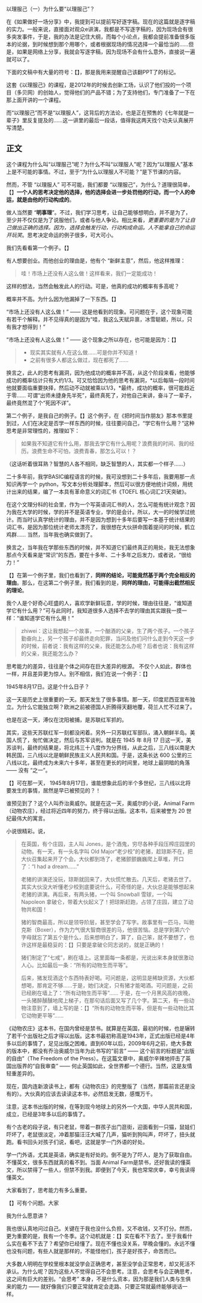 

以理服己（一）为什么要“以理服己”？

在《如果做好一场分享》中，我提到可以提前写好逐字稿。现在的这篇就是逐字稿的实力。一般来说，直接面对观众e讲演，我都是不写逐字稿的，因为现场会有很多突发事件，于是，我的办法是记住大纲，而每个小论点，我都会提前准备很多版本的论据，到时候想到那个用哪个，或者根据现场的情况选择一个最恰当的……但是，如果是网络上分享，我就会写逐字稿，因为现场不会有什么意外，直接说一遍就可以了。

下面的文稿中有大量的符号：【】，那是我用来提醒自己该翻PPT了的标记。

这套《以理服己》的课程，是2012年的时候去创新工场，认识了他们投的一个项目（多贝网）的创始人，觉得他们的产品不错；为了支持他们，专门准备了一下在那上面开讲的一个课程。

而“以理服己”而不是“以理服人”，这背后的方法论，也是正在预售的《七年就是一辈子》里反复提及的……这一讲里的最后一段话，值得我这两天找个功夫认真展开写清楚。

## 正文

这个课程为什么叫“以理服己”呢？为什么不叫“以理服人”呢？因为“以理服人”基本上是不可能的事情。不过，至于“为什么以理服人不可能？”是下节课的内容。

然而，不管 “以理服人” 可不可能，我们都要 “以理服己”，为什么？道理很简单，【】**一个人的思考决定他的选择，他的选择会进一步处罚他的行动，而一个人的命运，就是由他的行动构成的**。

做人当然要 “**明事理**”。不过，我们学习思考，让自己能够想明白，并不是为了，至少并不仅仅是为了说服他们，或者与他人争论。相比来看，*更重要的是为了让自己做出正确的选择。因为，选择会触发行动，行动构成命运。人不能拿自己的命运开玩笑*。思考决定命运的例子很多，可大可小。

我们先看看第一个例子。【】

有人想要创业。而他创业的理由是，他有个 “新鲜主意”，然后，他这样推理：

> 哇！市场上还没有人这么做！这样看来，我们一定能成功！

这样的想法，当然会触发此人的行动。可是，他真的成功的概率有多高呢？

概率并不高。为什么因为他漏掉了一下东西。【】

“市场上还没有人这么做！” —— 这是他看到的现象。可问题在于，这个现象可能有若干个解释。并不见得真的是因为“哇，我这么天赋异禀，冰雪聪颖，所以，只有我才想得到！”

“市场上还没有人这么做！” —— 这个现象之所以存在，也可能是因为：【】

> - 现实其实就有人在这么做……可是你并不知道！
> - 之前有很多人都这么做过，现在都死了……

换言之，此人的思考有漏洞，因为他成功的概率并不高，从这个阶段来看，他能够成功的概率估计只有大约1/3。可又恰恰因为他的思考有漏洞，*以后每隔一段时间他就要面临重要抉择，然后动不动就被乘以1/3，*最终，成功的概率，很可能趋近于零…… 可谓“出师未捷身先半死”，最终真死了，对他自己来讲，奋斗了一辈子，最终竟然混了个“死因不详”。

第二个例子，是我自己的例子。【】这个例子，在《把时间当作朋友》那本书里提到过，人们在决定是否学一样东西的时候，往往要问自己，“学它有什么用？”这种思考是非常理性的，推理如下：

> 如果我不知道它有什么用，那我去学它有什么用呢？浪费我的时间、我的经历。浪费生命不可怕，浪费青春，那怎么可以！？

（这话听着很耳熟？智慧的人各不相同，缺乏智慧的人，其实都一个样子……）

二十多年前，我学BASIC编程语言的时候，我可没想到二十多年后，我要用那一点知识再学一个 python，写文本分析处理脚本，然后可以很方便地统计词频，用统计出来的结果，编了一本具有革命意义的词汇书《TOEFL 核心词汇21天突破》。

在这个文理分科的社会里，作为一个写英语词汇书的人，怎么可能有统计观念？因为我在大学的时候，学的并不是英语专业，学的是会计。所以，大一的时候学过统计。而当时认真学统计的理由，并不是因为想到十多年后要写一本基于统计结果的词汇书，是因为那位统计老师太漂亮了，我很想在大伙拼命围着提问的时候，鹤立鸡群…… 当然，当年我也确实做到了。

换言之，当年我在学那些东西的时候，并不知道它们最终真正的用处，我无法想象那点今天看来是“常识”的东西，要在十多年、二十多年之后发力，或者说，“很给力！”

【】在第一个例子里，我们也看到了，**同样的结论，可能竟然基于两个完全相反的理由**。那么，在这第二个例子里，我们看到的是，**同样的理由，可能得出截然相反的理论**。

我个人是个好奇心旺盛的人，喜欢学新鲜玩意，学的时候，理由往往是，“谁知道学它有什么用？”可与此同时，我知道很多人选择不去学的理由其实跟我一摸一样：“谁知道学它有什么用！”

> zhiwei：这让我想起一个故事，一个酗酒的父亲，生了两个孩子。一个孩子勤奋向上，另一个孩子却最终走向犯罪，当问及他们问什么走到今天这一步的时候，前者说：我有这样的父亲，我还能怎么办呢？后者也说：我有这样的父亲，我还能怎么办？

思考能力的差异，往往是个体之间存在巨大差异的根源。 不仅个人如此，群体也一样，并且差异更为惊人。别不相信，我们在说一个例子：【】

1945年8月17日。这是个什么日子？

这一天是历史上很重要的一天。那天发生了很多事情。那一天，印度尼西亚宣布独立。为什么它能独立啊？欧洲之前被德国人折腾得天翻地覆，荷兰人忙不过来了。

也是在这一天，溥仪在沈阳被捕，是苏联红军抓的。

其实，这些天苏联红军一刻都没闲着。另外一只苏联红军部队，涌入朝鲜半岛。美国人慌了，匆忙做决定，然后与苏军谈判。就是在 1945 年 8月 17 日这一天，美苏谈判，最终的结果是，将北纬三十八度作为分界线，从此之后，三八线以南是大韩民国，三八线以北是朝鲜民族主义人民共和国。于是，这条长达 600 公里的三八线以北，最终成为未来六十多年，甚至在更长的时间里，地球上最阴暗的角落 —— 没有 “之一”。

【】可在那一天， 1945年8月17日，谁能想象此后的半个多世纪，三八线以北将要发生的事情，居然是早已被预见的？！

谁预见到了？这个人叫乔治奥威尔。就是在这一天，奥威尔的小说，Animal Farm（动物农庄），经过将近四年的努力，终于得以出版。这本书，后来被誉为 20 世纪最伟大的寓言。

小说很精彩。说，

> 在英国，有个庄园，主人叫 Jones，是个酒鬼，穷尽各种手段压榨庄园里的动物。有一天，有一头名字叫 Old Major“老少校”的老猪，趁琼斯不在，把大伙召集起来开了个会。大伙都到场了，老猪颤颤巍巍爬上草堆，开口了：“I had a dream……”
>
> 老猪的讲演还没玩，琼斯就回来了，大伙慌忙散去。几天后，老猪去世了。其实大伙没大听懂老少校到底要说什么，可奇怪的是，大伙总是能够想起来老猪的讲演。再后来，有两头猪，一个叫 Snowball 雪球，一个叫 Napoleon 拿破仑，带着大伙起义了！把琼斯赶跑，占领了庄园，建立了动物共和国！
>
> 猪的智商最高，所以是领导阶层，甚至学会了写字。故事里有一匹马，叫鲍克斯（Boxer），作为力气很大智商很差的马，他很苦恼。总是学到第六个字母就忘了第五个是什么，后来想明白了，算了，自己笨，就不要想了，也许这样是最稳妥的：【】只要是拿破仑同志说的，就是正确的！
>
> 猪们制定了“七戒”，刷在墙上。这里面每一条都是，光说出来本身就很激动人心。比如最后一条：“所有的动物生而平等”。
>
> 后来，猪发现酒这个东西特表好喝。可问题是，这明显是稀缺资源，大伙都想喝，那肯定不够……于是，她们决定，只有猪才能喝酒。可问题是，之前已经刷在墙上了：“所有动物生而平等”…… 于是，在一个月黑风高的夜晚，一头猪醉醺醺地爬上梯子，在那句话后面又写了几个字。第二天，有一些动物注意到了，墙上写的是：【】“所有的动物生而平等，但是有一些动物比其它动物更平等”……

《动物农庄》这本书，在国内曾经是禁书。就算是在英国，最初的时候，也是辗转了若干个出版社之后才得以出版。这本书最初称高是1943年，正式出版已经是4年多以后的事情了，足见出版之困难。直到60年以后，2009年6月之前，绝大多数的版本中，都没有乔治奥威尔当年为此书写的“前言” —— 这个前言的标题是“出版的自由”（The Freedom of the Press）。在这篇文章中，奥威尔辛辣地抨击了英国出版界的“自我审查” —— 何止英国如此，全世界都一个德行。当然，这是友情轻重差异的。

现在，国内连新浪读书上，都有《动物农庄》的完整版了（当然，那篇前言还是没有的）。大伙真的应该去读读这本书，必然启发无数，感慨万千。

注意，这本书出版的时候，在等到现今地球上的另外一个大国，中华人民共和国，成立，已经是3年多以后的事情了。

有个古老的段子说，有只老鼠，带着一群孩子出门逛街，迎面看到一只猫，鼠娃们吓坏了，老鼠很淡定，冲着那猫汪汪大喊了几声，猫听到狗叫声，吓坏了，扭头就跑。看书回头对孩子们说，看吧，这就是学一门外语的好处。

学一门外语，尤其是英语，确实是有好处的。倒不是为了吓人，是为了获取自由。不懂英文，很多东西就真的看不到。当面 Animal Farm是禁书，还好我读的懂英文，所以禁得了一些人，但禁不到我。即便到了今天，我也常常庆幸，幸亏我读得懂英文。

大家看到了，思考能力有多么重要。

【】可有个问题。大家

我为什么愿意讲？

我也很认真地问过自己。关键在于我也没什么负担，又不收钱，又不打分。然而，更为重要的是，我有一个冬季。这个动机就是：【】实在看不下去了。至于我看什么实在看不下去了？希望你已经懂了。现在不懂也没关系，早晚会懂的。永远不懂也没有问题，有些人就是那样的，不能怪他们，孩子是好孩子，命苦而已。



大多数人明明在学校里根本就没学会正确思考，甚至没学会正常思考，却又死活不承认。为什么呢？因为这些人不觉得自己不会思考。注意，会思考与会正确思考，这之间有巨大的差别。“会思考” 本身，不是什么资本，因为那是我们人类与生俱来的能力 —— 就好像我们只要正常就肯定会走路、只要正常就最终能够说话一样。